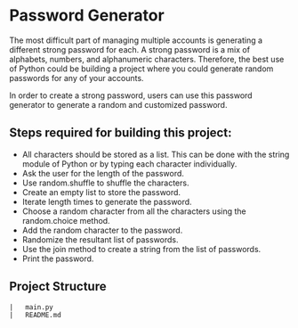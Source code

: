 # Password Generator

The most difficult part of managing multiple accounts is generating a different strong password for each. A strong password is a mix of alphabets, numbers, and alphanumeric characters. Therefore, the best use of Python could be building a project where you could generate random passwords for any of your accounts.

In order to create a strong password, users can use this password generator to generate a random and customized password.

## Steps required for building this project:
- All characters should be stored as a list. This can be done with the string module of Python or by typing each character individually.
- Ask the user for the length of the password.
- Use random.shuffle to shuffle the characters.
- Create an empty list to store the password.
- Iterate length times to generate the password.
- Choose a random character from all the characters using the random.choice method.
- Add the random character to the password.
- Randomize the resultant list of passwords.
- Use the join method to create a string from the list of passwords.
- Print the password.

## Project Structure
```
|   main.py
|   README.md
```

